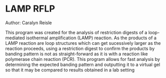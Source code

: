 LAMP RFLP
==================

Author: Caralyn Reisle

This program was created for the analysis of restriction digests of a loop-mediated isothermal amplification (LAMP) reaction. As the products of a LAMP reaction are loop structures which can get sucessively larger as the reaction proceeds, using a restriction digest to confirm the products by banding pattern is not as straight-forward as it is with a reaction like polymerase chain reaction (PCR). This program allows for fast analysis by determining the expected banding pattern and outputting it to a virtual gel so that it may be compared to results obtained in a lab setting

